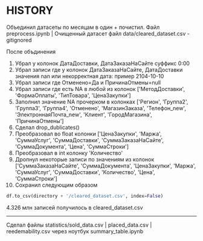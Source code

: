 # HISTORY

Объединил датасеты по месяцам в один + почистил. Файл preprocess.ipynb | Очищенный датасет файл data/cleared_dataset.csv - gitignored 

После объдинения

1. Убрал у колонок ДатаДоставки, ДатаЗаказаНаСайте суффикс 0:00
2. Убрал записи где у колонок ДатаЗаказаНаСайте, ДатаДоставки значения nan или некорректная дата: пример 2104-10-10
3. Убрал записи где Отменено=Да и ПричинаОтмены=null
4. Убрал записи где есть NA в любой из колонок ['МетодДоставки', 'ФормаОплаты', 'ТипТовара', 'ЦенаЗакупки']
5. Заполнил значение NA прочерком в колонках ['Регион', 'Группа2', 'Группа3', 'Группа4', 'Отменено', 'МагазинЗаказа', 'Телефон_new', 'ЭлектроннаяПочта_new', 'Клиент', 'ГородМагазина', 'ПричинаОтмены']
6. Сделал drop_dublicates()
7. Преобразовал во float колонки ['ЦенаЗакупки', 'Маржа', 'СуммаУслуг', 'СуммаДоставки', 'СуммаЗаказаНаСайте', 'СуммаДокумента', 'Цена', 'СуммаСтроки']
8. Преобразовал в int колонку 'Количество'
9. Дропнул некоторые записи по значениям из колонок ['СуммаЗаказаНаСайте', 'СуммаДокумента', 'ЦенаЗакупки', 'Маржа', 'СуммаУслуг', 'СуммаДоставки', 'Количество', 'Цена', 'СуммаСтроки']
10. Сохранил следующим образом
```python
df.to_csv(directory + '/cleared_dataset.csv', index=False)
```
4.326 млн записей получилось в cleared_dataset.csv

---------

Сделал файлы statistics/sold_data.csv | placed_data.csv | reedemability.csv через ноутбук summary_table.ipynb
